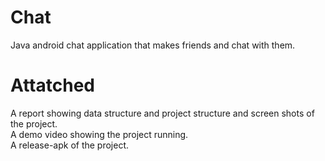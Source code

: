 # Chat
Java android chat application that makes friends and chat with them.
# Attatched 
A report showing data structure and project structure and screen shots of the project.\
A demo video showing the project running.\
A release-apk of the project.
